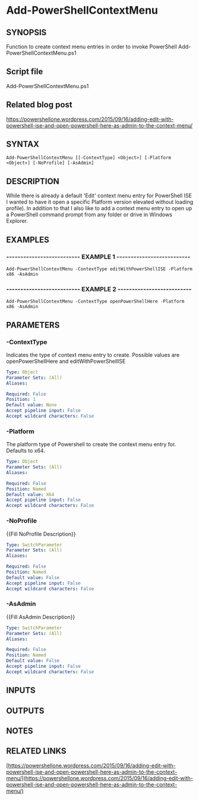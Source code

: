 # Add-PowerShellContextMenu

## SYNOPSIS
Function to create context menu entries in order to invoke PowerShell Add-PowerShellContextMenu.ps1

## Script file
Add-PowerShellContextMenu.ps1

## Related blog post
https://powershellone.wordpress.com/2015/09/16/adding-edit-with-powershell-ise-and-open-powershell-here-as-admin-to-the-context-menu/

## SYNTAX

```
Add-PowerShellContextMenu [[-ContextType] <Object>] [-Platform <Object>] [-NoProfile] [-AsAdmin]
```

## DESCRIPTION
While there is already a default 'Edit' context menu entry for PowerShell ISE I wanted to have it open a specific Platform version elevated without loading profile). 
In addition to that I also like to add a context menu entry to open up a PowerShell command prompt from any folder or drive in Windows Explorer.

## EXAMPLES

### -------------------------- EXAMPLE 1 --------------------------
```
Add-PowerShellContextMenu -ContextType editWithPowerShellISE -Platform x86 -AsAdmin
```

### -------------------------- EXAMPLE 2 --------------------------
```
Add-PowerShellContextMenu -ContextType openPowerShellHere -Platform x86 -AsAdmin
```

## PARAMETERS

### -ContextType
Indicates the type of context menu entry to create.
Possible values are openPowerShellHere and editWithPowerShellISE

```yaml
Type: Object
Parameter Sets: (All)
Aliases: 

Required: False
Position: 1
Default value: None
Accept pipeline input: False
Accept wildcard characters: False
```

### -Platform
The platform type of Powershell to create the context menu entry for.
Defaults to x64.

```yaml
Type: Object
Parameter Sets: (All)
Aliases: 

Required: False
Position: Named
Default value: X64
Accept pipeline input: False
Accept wildcard characters: False
```

### -NoProfile
{{Fill NoProfile Description}}

```yaml
Type: SwitchParameter
Parameter Sets: (All)
Aliases: 

Required: False
Position: Named
Default value: False
Accept pipeline input: False
Accept wildcard characters: False
```

### -AsAdmin
{{Fill AsAdmin Description}}

```yaml
Type: SwitchParameter
Parameter Sets: (All)
Aliases: 

Required: False
Position: Named
Default value: False
Accept pipeline input: False
Accept wildcard characters: False
```

## INPUTS

## OUTPUTS

## NOTES

## RELATED LINKS

[https://powershellone.wordpress.com/2015/09/16/adding-edit-with-powershell-ise-and-open-powershell-here-as-admin-to-the-context-menu/](https://powershellone.wordpress.com/2015/09/16/adding-edit-with-powershell-ise-and-open-powershell-here-as-admin-to-the-context-menu/)

